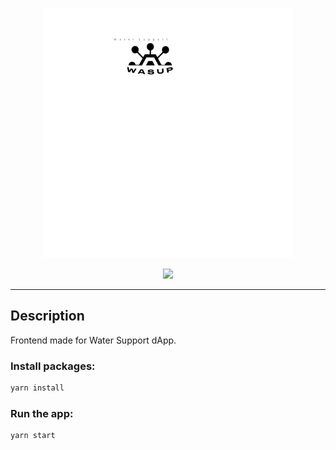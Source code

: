 <p align="center">
  <a>
    <img src="src/assets/images/Logo_water_support_sf.svg" width="400" alt="Water Support">
  </a>
</p>
<p align=center>
    <a href="https://github.com/gear-tech/gear-js/blob/master/LICENSE"><img src="https://img.shields.io/badge/License-GPL%203.0-success"></a>
</p>
<hr>

## Description

Frontend made for Water Support dApp.

### Install packages:

```sh
yarn install
```

### Run the app:

```sh
yarn start
```
